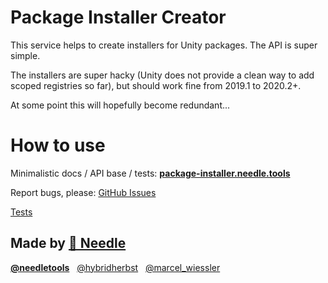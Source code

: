 # Package Installer Creator

This service helps to create installers for Unity packages. The API is super simple.

The installers are super hacky (Unity does not provide a clean way to add scoped registries so far), but should work fine from 2019.1 to 2020.2+.

At some point this will hopefully become redundant...

# How to use

Minimalistic docs / API base / tests: 
<b>[package-installer.needle.tools](https://package-installer.needle.tools/)</b>

Report bugs, please: 
[GitHub Issues](https://github.com/needle-tools/glitch-package-installer/issues)

[Tests](com.unity3d.kharma:upmpackage/com.pfc.variants)

## Made by [🌵 Needle](https://needle.tools/)

<b>[@needletools](https://twitter.com/needletools)</b>&nbsp;&nbsp;
[@hybridherbst](https://twitter.com/hybridherbst)&nbsp;&nbsp;
[@marcel_wiessler](https://twitter.com/marcel_wiessler)&nbsp;&nbsp;